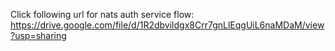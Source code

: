 Click following url for nats auth service flow: https://drive.google.com/file/d/1R2dbvildgx8Crr7gnLlEqgUiL6naMDaM/view?usp=sharing